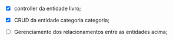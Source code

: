 - [X] controller da entidade livro;

- [X] CRUD da entidade categoria categoria;

- [ ] Gerenciamento dos relacionamentos entre as entidades acima;